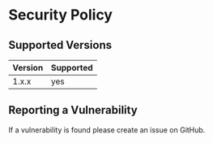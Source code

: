 # Security Policy

## Supported Versions

| Version | Supported          |
| ------- | ------------------ |
| 1.x.x   | yes                |

## Reporting a Vulnerability

If a vulnerability is found please create an issue on GitHub.
